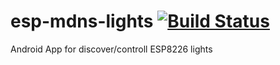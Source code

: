 # esp-mdns-lights [![Build Status](https://travis-ci.org/aenniw/esp-mdns-lights.svg?branch=develop)](https://travis-ci.org/aenniw/esp-mdns-lights)

Android App for discover/controll ESP8226 lights
